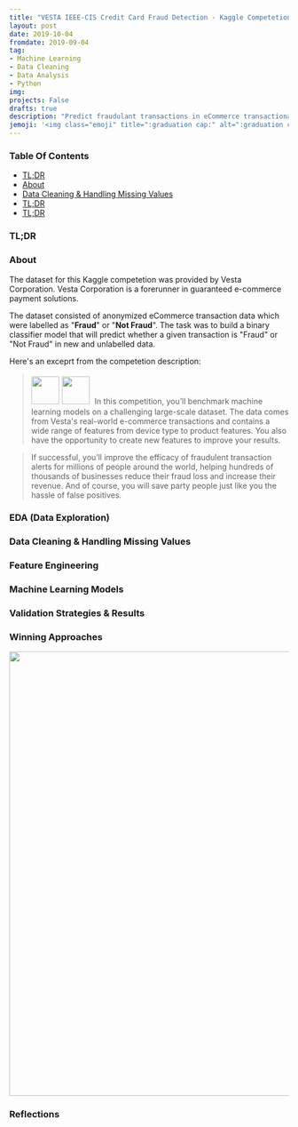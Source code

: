 ```yaml
---
title: "VESTA IEEE-CIS Credit Card Fraud Detection - Kaggle Competetion"
layout: post
date: 2019-10-04
fromdate: 2019-09-04
tag:
- Machine Learning
- Data Cleaning
- Data Analysis
- Python
img:
projects: False
drafts: true
description: "Predict fraudulant transactions in eCommerce transactional data"
jemoji: '<img class="emoji" title=":graduation cap:" alt=":graduation cap:" src="https://github.githubassets.com/images/icons/emoji/unicode/1f697.png" height="20" width="20" align="absmiddle">'
---
```

### Table Of Contents
- [TL;DR](#tl;dr)
- [About](#about)
- [Data Cleaning & Handling Missing Values](#data-cleaning-&-handling-missing-values)
- [TL;DR](#tl;dr)
- [TL;DR](#tl;dr)



### <a name="tl;dr">TL;DR</a>



### <a name="about">About</a>

The dataset for this Kaggle competetion was provided by Vesta Corporation. Vesta Corporation is a forerunner in guaranteed e-commerce payment solutions. 

The dataset consisted of anonymized eCommerce transaction data which were labelled as "**Fraud**" or "**Not Fraud**". The task was to build a binary classifier model that will predict whether a given transaction is "Fraud" or "Not Fraud" in new and unlabelled data. 

Here's an exceprt from the competetion description:
> <span><img src="{{ site.relrefurl }}/Site_Materials/figures/ieee-cis-logo.png" style="height:50;display: inline' padding:5px"><img src="{{ site.relrefurl }}/Site_Materials/figures/ieee-cis-logo.png" style="height:50; display:inline; padding:5px" ></span>
>In this competition, you’ll benchmark machine learning models on a challenging large-scale dataset. The data comes from Vesta's real-world e-commerce transactions and contains a wide range of features from device type to product features. You also have the opportunity to create new features to improve your results.

>If successful, you’ll improve the efficacy of fraudulent transaction alerts for millions of people around the world, helping hundreds of thousands of businesses reduce their fraud loss and increase their revenue. And of course, you will save party people just like you the hassle of false positives.


### EDA (Data Exploration)


### Data Cleaning & Handling Missing Values



### Feature Engineering



### Machine Learning Models 


### Validation Strategies & Results



### Winning Approaches



<img src="{{ site.relrefurl }}/Site_Materials/figures/findbesttime_screenshot.png" width="800" align="center">

### Reflections
